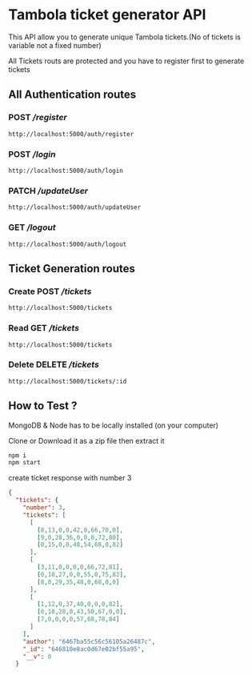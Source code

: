# Tambola ticket generator API

This API allow you to generate unique Tambola tickets.(No of tickets is variable not a fixed number)

All Tickets routs are protected and you have to register first to generate tickets

## All Authentication routes

### POST _/register_

```
http://localhost:5000/auth/register
```

### POST _/login_

```
http://localhost:5000/auth/login
```

### PATCH _/updateUser_

```
http://localhost:5000/auth/updateUser
```

### GET _/logout_

```
http://localhost:5000/auth/logout
```

## Ticket Generation routes

### Create POST _/tickets_

```
http://localhost:5000/tickets
```

### Read GET _/tickets_

```
http://localhost:5000/tickets
```

### Delete DELETE _/tickets_

```
http://localhost:5000/tickets/:id
```

## How to Test ?

MongoDB & Node has to be locally installed (on your computer)

Clone or Download it as a zip file then extract it

```bash
npm i
npm start
```

create ticket response with number 3

```json
{
  "tickets": {
    "number": 3,
    "tickets": [
      [
        [8,13,0,0,42,0,66,70,0],
        [9,0,28,36,0,0,0,72,80],
        [0,15,0,0,48,54,68,0,82]
      ],
      [
        [3,11,0,0,0,0,66,72,81],
        [0,18,27,0,0,55,0,75,82],
        [8,0,29,35,48,0,68,0,0]
      ],
      [
        [1,12,0,37,40,0,0,0,82],
        [0,18,28,0,43,50,67,0,0],
        [7,0,0,0,0,57,68,78,84]
      ]
    ],
    "author": "6467ba55c56c56105a26487c",
    "_id": "646810e8ac0d67e02bf55a95",
    "__v": 0
  }
```
